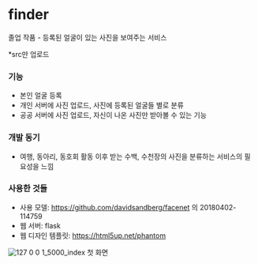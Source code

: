 # finder
졸업 작품 - 등록된 얼굴이 있는 사진을 보여주는 서비스

*src만 업로드

### 기능
* 본인 얼굴 등록
* 개인 서버에 사진 업로드, 사진에 등록된 얼굴들 별로 분류
* 공공 서버에 사진 업로드, 자신이 나온 사진만 받아볼 수 있는 기능

### 개발 동기
* 여행, 동아리, 동호회 활동 이후 받는 수백, 수천장의 사진을 분류하는 서비스의 필요성을 느낌

### 사용한 것들 
* 사용 모델: https://github.com/davidsandberg/facenet 의 20180402-114759
* 웹 서버: flask
* 웹 디자인 템플릿: https://html5up.net/phantom

![127 0 0 1_5000_index](https://user-images.githubusercontent.com/33820372/93913928-bbe06100-fd40-11ea-9be5-d1642cca5d0b.png)
첫 화면
